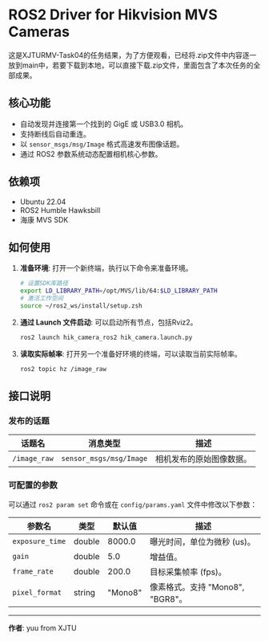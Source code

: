 # ROS2 Driver for Hikvision MVS Cameras

这是XJTURMV-Task04的任务结果，为了方便观看，已经将.zip文件中内容逐一放到main中，若要下载到本地，可以直接下载.zip文件，里面包含了本次任务的全部成果。

## 核心功能

*   自动发现并连接第一个找到的 GigE 或 USB3.0 相机。
*   支持断线后自动重连。
*   以 `sensor_msgs/msg/Image` 格式高速发布图像话题。
*   通过 ROS2 参数系统动态配置相机核心参数。

## 依赖项

*   Ubuntu 22.04
*   ROS2 Humble Hawksbill
*   海康 MVS SDK

## 如何使用

1.  **准备环境**:
    打开一个新终端，执行以下命令来准备环境。
    ```bash
    # 设置SDK库路径
    export LD_LIBRARY_PATH=/opt/MVS/lib/64:$LD_LIBRARY_PATH
    # 激活工作空间
    source ~/ros2_ws/install/setup.zsh
    ```

2.  **通过 Launch 文件启动**:
    可以启动所有节点，包括Rviz2。
    ```bash
    ros2 launch hik_camera_ros2 hik_camera.launch.py
    ```

3.  **读取实际帧率**:
    打开另一个准备好环境的终端，可以读取当前实际帧率。
    ```bash
    ros2 topic hz /image_raw
    ```

## 接口说明

### 发布的话题

| 话题名 | 消息类型 | 描述 |
|---|---|---|
| `/image_raw` | `sensor_msgs/msg/Image` | 相机发布的原始图像数据。 |

### 可配置的参数

可以通过 `ros2 param set` 命令或在 `config/params.yaml` 文件中修改以下参数：

| 参数名 | 类型 | 默认值 | 描述 |
|---|---|---|---|
| `exposure_time` | double | 8000.0 | 曝光时间，单位为微秒 (us)。 |
| `gain` | double | 5.0 | 增益值。 |
| `frame_rate` | double | 200.0 | 目标采集帧率 (fps)。 |
| `pixel_format` | string | "Mono8" | 像素格式。支持 "Mono8", "BGR8"。|

---
**作者**: yuu from XJTU
